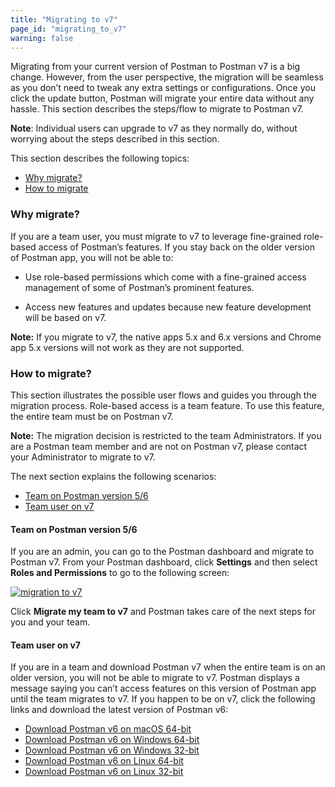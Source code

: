 ```yaml
---
title: "Migrating to v7"
page_id: "migrating_to_v7"
warning: false
---
```


Migrating from your current version of Postman to Postman v7 is a big change. However, from the user perspective, the migration will be seamless as you don’t need to tweak any extra settings or configurations. Once you click the update button, Postman will migrate your entire data without any hassle. This section describes the steps/flow to migrate to Postman v7. 

**Note**: Individual users can upgrade to v7 as they normally do, without worrying about the steps described in this section.

This section describes the following topics:

* [Why migrate?](#why-migrate)
* [How to migrate](#how-to-migrate)

### Why migrate?

If you are a team user, you must migrate to v7 to leverage fine-grained role-based access of Postman’s features. If you stay back on the older version of Postman app, you will not be able to: 

* Use role-based permissions which come with a fine-grained access management of some of Postman’s prominent features.

* Access new features and updates because new feature development will be based on v7.

**Note:** If you migrate to v7, the native apps 5.x and 6.x versions and Chrome app 5.x versions will not work as they are not supported.

### How to migrate?

This section illustrates the possible user flows and guides you through the migration process. Role-based access is a team feature. To use this feature, the entire team must be on Postman v7. 

**Note:** The migration decision is restricted to the team Administrators. If you are a Postman team member and are not on Postman v7, please contact your Administrator to migrate to v7.   

The next section explains the following scenarios:

* [Team on Postman version 5/6](#team-on-postman-version-5/6) 
* [Team user on v7](#team-user-on-v7)

#### Team on Postman version 5/6

If you are an admin, you can go to the Postman dashboard and migrate to Postman v7. From your Postman dashboard, click **Settings** and then select **Roles and Permissions** to go to the following screen:

[![migration to v7](https://s3.amazonaws.com/postman-static-getpostman-com/postman-docs/Migrate2.png)](https://s3.amazonaws.com/postman-static-getpostman-com/postman-docs/Migrate2.png)

Click **Migrate my team to v7** and Postman takes care of the next steps for you and your team. 

#### Team user on v7

If you are in a team and download Postman v7 when the entire team is on an older version, you will not be able to migrate to v7. Postman displays a message saying you can’t access features on this version of Postman app until the team migrates to v7. If you happen to be on v7, click the following links and download the latest version of Postman v6:

* [Download Postman v6 on macOS 64-bit](https://go.pstmn.io/dl-macos64-v6-latest) 
* [Download Postman v6 on Windows 64-bit](https://go.pstmn.io/dl-win64-v6-latest)
* [Download Postman v6 on Windows 32-bit](https://go.pstmn.io/dl-win32-v6-latest)
* [Download Postman v6 on Linux 64-bit](https://go.pstmn.io/dl-linux64-v6-latest) 
* [Download Postman v6 on Linux 32-bit](https://go.pstmn.io/dl-linux32-v6-latest) 




